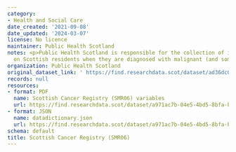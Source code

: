 ```yaml
---
category:
- Health and Social Care
date_created: '2021-09-08'
date_updated: '2024-03-07'
license: No licence
maintainer: Public Health Scotland
notes: <p>Public Health Scotland is responsible for the collection of information
  on Scottish residents when they are diagnosed with malignant (and some benign) tumours.</p>
organization: Public Health Scotland
original_dataset_link: ' https://find.researchdata.scot/dataset/ad36dc03-1856-44de-99b0-1af6f312d86b'
records: null
resources:
- format: PDF
  name: Scottish Cancer Registry (SMR06) variables
  url: https://find.researchdata.scot/dataset/a971ac7b-04e5-4bd5-8bfa-b456d5ed4dbf/resource/bf445a50-ed5b-486f-94d1-d3479d2fd30e/download/scottish-cancer-registry-smr06-variables.pdf
- format: JSON
  name: datadictionary.json
  url: https://find.researchdata.scot/dataset/a971ac7b-04e5-4bd5-8bfa-b456d5ed4dbf/resource/ad36dc03-1856-44de-99b0-1af6f312d86b/download/datadictionary.json
schema: default
title: Scottish Cancer Registry (SMR06)
---
```

